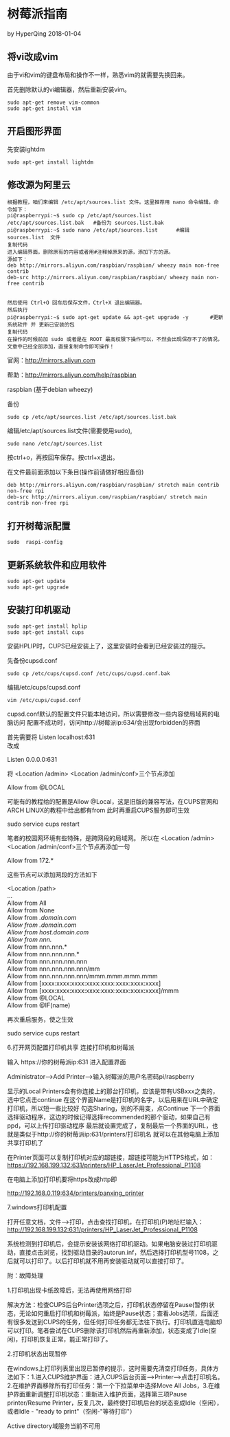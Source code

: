 # 树莓派指南

by HyperQing 2018-01-04

## 将vi改成vim

由于vi和vim的键盘布局和操作不一样，熟悉vim的就需要先换回来。

首先删除默认的vi编辑器，然后重新安装vim。
```
sudo apt-get remove vim-common
sudo apt-get install vim
```

## 开启图形界面

先安装ightdm
```
sudo apt-get install lightdm
```

## 修改源为阿里云

```
根据教程，咱们来编辑 /etc/apt/sources.list 文件。这里推荐用 nano 命令编辑。命令如下：
pi@raspberrypi:~$ sudo cp /etc/apt/sources.list /etc/apt/sources.list.bak   #备份为 sources.list.bak
pi@raspberrypi:~$ sudo nano /etc/apt/sources.list      #编辑sources.list  文件
复制代码
进入编辑界面，删除原有的内容或者用#注释掉原来的源，添加下方的源。
源如下：
deb http://mirrors.aliyun.com/raspbian/raspbian/ wheezy main non-free contrib
deb-src http://mirrors.aliyun.com/raspbian/raspbian/ wheezy main non-free contrib
```
 
```

然后使用 Ctrl+O 回车后保存文件，Ctrl+X 退出编辑器。
然后执行
pi@raspberrypi:~$ sudo apt-get update && apt-get upgrade -y       #更新系统软件 并 更新已安装的包
复制代码
在操作的时候前加 sudo 或者是在 ROOT 最高权限下操作可以，不然会出现保存不了的情况。文章中已经全部添加，直接复制命令即可操作！
```
官网：http://mirrors.aliyun.com

帮助：http://mirrors.aliyun.com/help/raspbian

raspbian (基于debian wheezy)

备份
```
sudo cp /etc/apt/sources.list /etc/apt/sources.list.bak
```

编辑/etc/apt/sources.list文件(需要使用sudo),
```
sudo nano /etc/apt/sources.list
```
按ctrl+o，再按回车保存。按ctrl+x退出。

在文件最前面添加以下条目(操作前请做好相应备份)
```
deb http://mirrors.aliyun.com/raspbian/raspbian/ stretch main contrib non-free rpi
deb-src http://mirrors.aliyun.com/raspbian/raspbian/ stretch main contrib non-free rpi
```

## 打开树莓派配置

```
sudo  raspi-config
```

## 更新系统软件和应用软件

```
sudo apt-get update
sudo apt-get upgrade
```

## 安装打印机驱动

```
sudo apt-get install hplip  
sudo apt-get install cups
```

安装HPLIP时，CUPS已经安装上了，这里安装时会看到已经安装过的提示。

先备份cupsd.conf
```
sudo cp /etc/cups/cupsd.conf /etc/cups/cupsd.conf.bak  
```
编辑/etc/cups/cupsd.conf
```
vim /etc/cups/cupsd.conf
```

cupsd.conf默认的配置文件只能本地访问，所以需要修改一些内容使局域网的电脑访问
配置不成功时，访问http://树莓派ip:634/会出现forbidden的界面

首先需要将
Listen localhost:631  
改成

Listen 0.0.0.0:631 


将<Location /> <Location /admin> <Location /admin/conf>三个节点添加

Allow from @LOCAL  

可能有的教程给的配置是Allow @Local，这是旧版的兼容写法，在CUPS官网和ARCH LINUX的教程中给出都有from
此时再重启CUPS服务即可生效

sudo service cups restart  


笔者的校园网环境有些特殊，是跨网段的局域网。
所以在<Location /> <Location /admin> <Location /admin/conf>三个节点再添加一句

Allow from 172.*  

这些节点可以添加网段的方法如下

<Location /path>  
  ...  
  Allow from All  
  Allow from None  
  Allow from *.domain.com  
  Allow from .domain.com  
  Allow from host.domain.com  
  Allow from nnn.*  
  Allow from nnn.nnn.*  
  Allow from nnn.nnn.nnn.*  
  Allow from nnn.nnn.nnn.nnn  
  Allow from nnn.nnn.nnn.nnn/mm  
  Allow from nnn.nnn.nnn.nnn/mmm.mmm.mmm.mmm  
  Allow from [xxxx:xxxx:xxxx:xxxx:xxxx:xxxx:xxxx:xxxx]  
  Allow from [xxxx:xxxx:xxxx:xxxx:xxxx:xxxx:xxxx:xxxx]/mmm  
  Allow from @LOCAL  
  Allow from @IF(name)  
</Location>  

再次重启服务，使之生效

sudo service cups restart  

6.打开网页配置打印机共享
连接打印机和树莓派

输入 https://你的树莓派ip:631 进入配置界面

Administrator-->Add Printer-->输入树莓派的用户名密码pi/raspberry

显示的Local Printers会有你连接上的那台打印机，应该是带有USBxxx之类的，选中它点击continue
在这个界面Name是打印机的名字，以后用来在URL中确定打印机，所以短一些比较好
勾选Sharing，别的不用变，点Continue
下一个界面选择驱动程序，这边的时候记得选择recommended的那个驱动，如果自己有ppd，可以上传打印驱动程序
最后就设置完成了，复制最后一个界面的URL，也就是类似于http://你的树莓派ip:631/printers/打印机名 就可以在其他电脑上添加共享打印机了

在Printer页面可以复制打印机对应的超链接，超链接可能为HTTPS格式，如：https://192.168.199.132:631/printers/HP_LaserJet_Professional_P1108

在电脑上添加打印机要将https改成http即

http://192.168.0.119:634/printers/panxing_printer

7.windows打印机配置

打开任意文档，文件-->打印，点击查找打印机，在打印机(P)地址栏输入：http://192.168.199.132:631/printers/HP_LaserJet_Professional_P1108

系统检测到打印机后，会提示安装该网络打印机驱动。如果电脑安装过打印机驱动，直接点击浏览，找到驱动目录的autorun.inf，然后选择打印机型号1108，之后就可以打印了。以后打印机就不用再安装驱动就可以直接打印了。

附：故障处理

1.打印机出现卡纸故障后，无法再使用网络打印

解决方法：检查CUPS后台Printer选项之后，打印机状态停留在Pause(暂停)状态，无论如何重启打印机和树莓派，始终是Pause状态；查看Jobs选项，后面还有很多发送到CUPS的任务，但任何打印任务都无法往下执行。打印机直连电脑却可以打印。笔者尝试在CUPS删除该打印机然后再重新添加，状态变成了Idle(空闲)，打印机恢复正常，能正常打印了。

2.打印机状态出现暂停

在windows上打印列表里出现已暂停的提示，这时需要先清空打印任务，具体方法如下：1.进入CUPS维护界面：进入CUPS后台页面-->Printer-->点击打印机名。2.在维护界面移除所有打印任务：第一个下拉菜单中选择Move All Jobs，3.在维护界面重新调整打印机状态：重新进入维护页面，选择第三项Pause printer/Resume Printer，反复几次，最终使打印机后台的状态变成Idle（空闲），或者Idle - "ready to print"（空闲-"等待打印"）





Active directory域服务当前不可用

